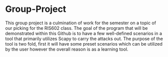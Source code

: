 # Group-Project
This group project is a culmination of work for the semester on a topic of our picking for the RIS602 class. 
The goal of the program that will be demonstrated within this Github is to have a few well-defined scenarios in a tool that primarily utilizes Scapy to carry the attacks out. The purpose of the tool is two fold, first it will have some preset scenarios which can be utilized by the user however the overall reason is as a learning tool.
